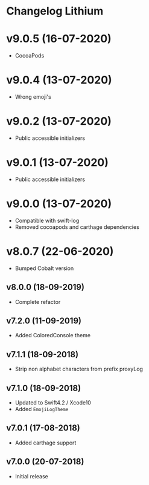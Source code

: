 # Changelog Lithium

# v9.0.5 (16-07-2020)
- CocoaPods

# v9.0.4 (13-07-2020)
- Wrong emoji's

# v9.0.2 (13-07-2020)
- Public accessible initializers

# v9.0.1 (13-07-2020)
- Public accessible initializers

# v9.0.0 (13-07-2020)
- Compatible with swift-log
- Removed cocoapods and carthage dependencies

# v8.0.7 (22-06-2020)
- Bumped Cobalt version

## v8.0.0 (18-09-2019)
- Complete refactor

## v7.2.0 (11-09-2019)
- Added ColoredConsole theme

## v7.1.1 (18-09-2018)
- Strip non alphabet characters from prefix proxyLog

## v7.1.0 (18-09-2018)
- Updated to Swift4.2 / Xcode10
- Added `EmojiLogTheme`

## v7.0.1 (17-08-2018)
- Added carthage support

## v7.0.0 (20-07-2018)
- Initial release